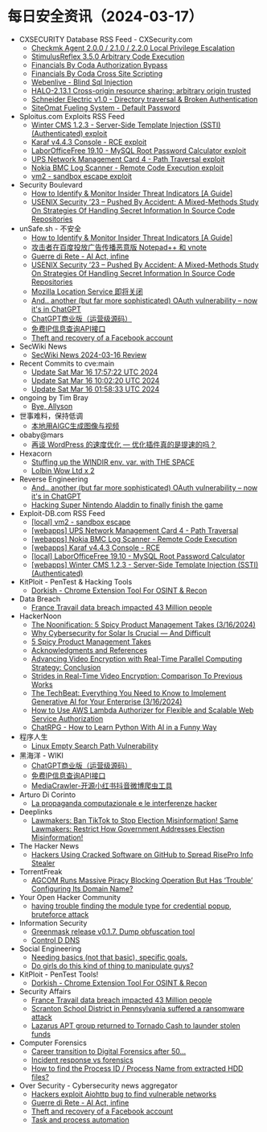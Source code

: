 # 每日安全资讯（2024-03-17）

- CXSECURITY Database RSS Feed - CXSecurity.com
  - [Checkmk Agent 2.0.0 / 2.1.0 / 2.2.0 Local Privilege Escalation](https://cxsecurity.com/issue/WLB-2024030038)
  - [StimulusReflex 3.5.0 Arbitrary Code Execution](https://cxsecurity.com/issue/WLB-2024030037)
  - [Financials By Coda Authorization Bypass](https://cxsecurity.com/issue/WLB-2024030036)
  - [Financials By Coda Cross Site Scripting](https://cxsecurity.com/issue/WLB-2024030035)
  - [Webenlive - Blind Sql Injection](https://cxsecurity.com/issue/WLB-2024030034)
  - [HALO-2.13.1 Cross-origin resource sharing: arbitrary origin trusted](https://cxsecurity.com/issue/WLB-2024030033)
  - [Schneider Electric v1.0 - Directory traversal & Broken Authentication](https://cxsecurity.com/issue/WLB-2024030032)
  - [SiteOmat Fueling System - Default Password](https://cxsecurity.com/issue/WLB-2024030031)
- Sploitus.com Exploits RSS Feed
  - [Winter CMS 1.2.3 - Server-Side Template Injection (SSTI) (Authenticated) exploit](https://sploitus.com/exploit?id=EDB-ID:51893&utm_source=rss&utm_medium=rss)
  - [Karaf v4.4.3 Console - RCE exploit](https://sploitus.com/exploit?id=EDB-ID:51895&utm_source=rss&utm_medium=rss)
  - [LaborOfficeFree 19.10 - MySQL Root Password Calculator exploit](https://sploitus.com/exploit?id=EDB-ID:51894&utm_source=rss&utm_medium=rss)
  - [UPS Network Management Card 4 - Path Traversal exploit](https://sploitus.com/exploit?id=EDB-ID:51897&utm_source=rss&utm_medium=rss)
  - [Nokia BMC Log Scanner - Remote Code Execution exploit](https://sploitus.com/exploit?id=EDB-ID:51896&utm_source=rss&utm_medium=rss)
  - [vm2 - sandbox escape exploit](https://sploitus.com/exploit?id=EDB-ID:51898&utm_source=rss&utm_medium=rss)
- Security Boulevard
  - [How to Identify & Monitor Insider Threat Indicators [A Guide]](https://securityboulevard.com/2024/03/how-to-identify-monitor-insider-threat-indicators-a-guide/)
  - [USENIX Security ’23 – Pushed By Accident: A Mixed-Methods Study On Strategies Of Handling Secret Information In Source Code Repositories](https://securityboulevard.com/2024/03/usenix-security-23-pushed-by-accident-a-mixed-methods-study-on-strategies-of-handling-secret-information-in-source-code-repositories/)
- unSafe.sh - 不安全
  - [How to Identify & Monitor Insider Threat Indicators [A Guide]](https://buaq.net/go-228568.html)
  - [攻击者在百度投放广告传播恶意版 Notepad++ 和 vnote](https://buaq.net/go-228559.html)
  - [Guerre di Rete - AI Act, infine](https://buaq.net/go-228561.html)
  - [USENIX Security ’23 – Pushed By Accident: A Mixed-Methods Study On Strategies Of Handling Secret Information In Source Code Repositories](https://buaq.net/go-228569.html)
  - [Mozilla Location Service 即将关闭](https://buaq.net/go-228560.html)
  - [And.. another (but far more sophisticated) OAuth vulnerability – now it's in ChatGPT](https://buaq.net/go-228558.html)
  - [ChatGPT商业版（运营级源码）](https://buaq.net/go-228546.html)
  - [免费IP信息查询API接口](https://buaq.net/go-228547.html)
  - [Theft and recovery of a Facebook account](https://buaq.net/go-228550.html)
- SecWiki News
  - [SecWiki News 2024-03-16 Review](http://www.sec-wiki.com/?2024-03-16)
- Recent Commits to cve:main
  - [Update Sat Mar 16 17:57:22 UTC 2024](https://github.com/trickest/cve/commit/77118d0eead3b986d67efc099b2b2f7f6fc2bb5a)
  - [Update Sat Mar 16 10:02:20 UTC 2024](https://github.com/trickest/cve/commit/440c4c296c682ed06c35310fceb867cbab66ee45)
  - [Update Sat Mar 16 01:58:33 UTC 2024](https://github.com/trickest/cve/commit/2dceb76ada0d2705b45c5a4a3a39846a259fea1d)
- ongoing by Tim Bray
  - [Bye, Allyson](https://www.tbray.org/ongoing/When/202x/2024/03/16/Bye-Allyson)
- 世事难料，保持低调
  - [本地用AIGC生成图像与视频](https://blog.csdn.net/ariesjzj/article/details/136750337)
- obaby@mars
  - [再谈 WordPress 的速度优化 — 优化插件真的是提速的吗？](https://www.h4ck.org.cn/2024/03/15874)
- Hexacorn
  - [Stuffing up the WINDIR env. var. with THE SPACE](https://www.hexacorn.com/blog/2024/03/16/stuffing-up-the-windir-env-var-with-the-space/)
  - [Lolbin Wow Ltd x 2](https://www.hexacorn.com/blog/2024/03/16/lolbin-wow-ltd-x-2/)
- Reverse Engineering
  - [And.. another (but far more sophisticated) OAuth vulnerability – now it's in ChatGPT](https://www.reddit.com/r/ReverseEngineering/comments/1bg77ff/and_another_but_far_more_sophisticated_oauth/)
  - [Hacking Super Nintendo Aladdin to finally finish the game](https://www.reddit.com/r/ReverseEngineering/comments/1bgbdd1/hacking_super_nintendo_aladdin_to_finally_finish/)
- Exploit-DB.com RSS Feed
  - [[local] vm2 - sandbox escape](https://www.exploit-db.com/exploits/51898)
  - [[webapps] UPS Network Management Card 4 - Path Traversal](https://www.exploit-db.com/exploits/51897)
  - [[webapps] Nokia BMC Log Scanner - Remote Code Execution](https://www.exploit-db.com/exploits/51896)
  - [[webapps] Karaf v4.4.3 Console - RCE](https://www.exploit-db.com/exploits/51895)
  - [[local] LaborOfficeFree 19.10 - MySQL Root Password Calculator](https://www.exploit-db.com/exploits/51894)
  - [[webapps] Winter CMS 1.2.3 - Server-Side Template Injection (SSTI) (Authenticated)](https://www.exploit-db.com/exploits/51893)
- KitPloit - PenTest &amp; Hacking Tools
  - [Dorkish - Chrome Extension Tool For OSINT & Recon](http://www.kitploit.com/2024/03/dorkish-chrome-extension-tool-for-osint.html)
- Data Breach
  - [France Travail data breach impacted 43 Million people](https://securityaffairs.com/160556/data-breach/france-travail-data-breach-34m-people.html)
- HackerNoon
  - [The Noonification: 5 Spicy Product Management Takes (3/16/2024)](https://hackernoon.com/3-16-2024-noonification?source=rss)
  - [Why Cybersecurity for Solar Is Crucial — And Difficult](https://hackernoon.com/why-cybersecurity-for-solar-is-crucial-and-difficult?source=rss)
  - [5 Spicy Product Management Takes](https://hackernoon.com/5-spicy-product-management-takes?source=rss)
  - [Acknowledgments and References](https://hackernoon.com/acknowledgments-and-references?source=rss)
  - [Advancing Video Encryption with Real-Time Parallel Computing Strategy: Conclusion](https://hackernoon.com/advancing-video-encryption-with-real-time-parallel-computing-strategy-conclusion?source=rss)
  - [Strides in Real-Time Video Encryption: Comparison To Previous Works](https://hackernoon.com/strides-in-real-time-video-encryption-comparison-to-previous-works?source=rss)
  - [The TechBeat: Everything You Need to Know to Implement Generative AI for Your Enterprise (3/16/2024)](https://hackernoon.com/3-16-2024-techbeat?source=rss)
  - [How to Use AWS Lambda Authorizer for Flexible and Scalable Web Service Authorization](https://hackernoon.com/how-to-use-aws-lambda-authorizer-for-flexible-and-scalable-web-service-authorization?source=rss)
  - [ChatRPG - How to Learn Python With AI in a Funny Way](https://hackernoon.com/chatrpg-how-to-learn-python-with-ai-in-a-funny-way?source=rss)
- 程序人生
  - [Linux Empty Search Path Vulnerability](http://programlife.net/2024/03/16/Linux-Empty-Search-Path-Vulnerability/)
- 黑海洋 - WIKI
  - [ChatGPT商业版（运营级源码）](https://blog.upx8.com/4114)
  - [免费IP信息查询API接口](https://blog.upx8.com/4113)
  - [MediaCrawler-开源小红书抖音微博爬虫工具](https://blog.upx8.com/4112)
- Arturo Di Corinto
  - [La propaganda computazionale e le interferenze hacker](https://dicorinto.it/articoli/la-propaganda-computazionale-e-le-intereferenze-hacker/)
- Deeplinks
  - [Lawmakers: Ban TikTok to Stop Election Misinformation! Same Lawmakers: Restrict How Government Addresses Election Misinformation!](https://www.eff.org/deeplinks/2024/03/lawmakers-ban-tiktok-stop-election-misinformation-same-lawmakers-restrict-how)
- The Hacker News
  - [Hackers Using Cracked Software on GitHub to Spread RisePro Info Stealer](https://thehackernews.com/2024/03/hackers-using-cracked-software-on.html)
- TorrentFreak
  - [AGCOM Runs Massive Piracy Blocking Operation But Has ‘Trouble’ Configuring Its Domain Name?](https://torrentfreak.com/agcom-runs-massive-piracy-blocking-operation-but-has-trouble-configuring-its-domain-name-240316/)
- Your Open Hacker Community
  - [having trouble finding the module type for credential popup, bruteforce attack](https://www.reddit.com/r/HowToHack/comments/1bfyzi3/having_trouble_finding_the_module_type_for/)
- Information Security
  - [Greenmask release v0.1.7. Dump obfuscation tool](https://www.reddit.com/r/Information_Security/comments/1bg1fya/greenmask_release_v017_dump_obfuscation_tool/)
  - [Control D DNS](https://www.reddit.com/r/Information_Security/comments/1bfv6lf/control_d_dns/)
- Social Engineering
  - [Needing basics (not that basic), specific goals.](https://www.reddit.com/r/SocialEngineering/comments/1bgbve9/needing_basics_not_that_basic_specific_goals/)
  - [Do girls do this kind of thing to manipulate guys?](https://www.reddit.com/r/SocialEngineering/comments/1bg46r9/do_girls_do_this_kind_of_thing_to_manipulate_guys/)
- KitPloit - PenTest Tools!
  - [Dorkish - Chrome Extension Tool For OSINT & Recon](http://www.kitploit.com/2024/03/dorkish-chrome-extension-tool-for-osint.html)
- Security Affairs
  - [France Travail data breach impacted 43 Million people](https://securityaffairs.com/160556/data-breach/france-travail-data-breach-34m-people.html)
  - [Scranton School District in Pennsylvania suffered a ransomware attack](https://securityaffairs.com/160542/cyber-crime/scranton-school-district-ransomware-attack.html)
  - [Lazarus APT group returned to Tornado Cash to launder stolen funds](https://securityaffairs.com/160525/breaking-news/lazarus-apt-returned-tornado-cash.html)
- Computer Forensics
  - [Career transition to Digital Forensics after 50...](https://www.reddit.com/r/computerforensics/comments/1bgc87k/career_transition_to_digital_forensics_after_50/)
  - [Incident response vs forensics](https://www.reddit.com/r/computerforensics/comments/1bgbe3p/incident_response_vs_forensics/)
  - [How to find the Process ID / Process Name from extracted HDD files?](https://www.reddit.com/r/computerforensics/comments/1bfzm0j/how_to_find_the_process_id_process_name_from/)
- Over Security - Cybersecurity news aggregator
  - [Hackers exploit Aiohttp bug to find vulnerable networks](https://www.bleepingcomputer.com/news/security/hackers-exploit-aiohttp-bug-to-find-vulnerable-networks/)
  - [Guerre di Rete - AI Act, infine](https://guerredirete.substack.com/p/guerre-di-rete-ai-act-infine)
  - [Theft and recovery of a Facebook account](https://www.adainese.it/blog/2023/09/26/theft-and-recovery-of-a-facebook-account/)
  - [Task and process automation](https://www.adainese.it/blog/2023/09/27/task-and-process-automation/)
